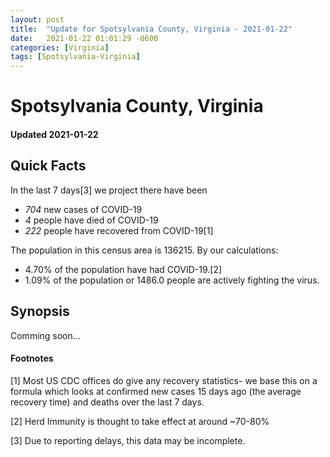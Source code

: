 ```yaml
---
layout: post
title:  "Update for Spotsylvania County, Virginia - 2021-01-22"
date:   2021-01-22 01:01:29 -0600
categories: [Virginia]
tags: [Spotsylvania-Virginia]
---
```


# Spotsylvania County, Virginia
#### Updated 2021-01-22

## Quick Facts

In the last 7 days[3] we project there have been
- *704* new cases of COVID-19
- *4* people have died of COVID-19
- *222* people have recovered from COVID-19[1]

The population in this census area is 136215. By our calculations:
- 4.70% of the population have had COVID-19.[2]
- 1.09% of the population or 1486.0 people are actively fighting the virus.

## Synopsis

Comming soon...


#### Footnotes

[1] Most US CDC offices do give any recovery statistics- we base this on a formula which looks at confirmed new cases
15 days ago (the average recovery time) and deaths over the last 7 days.

[2] Herd Immunity is thought to take effect at around ~70-80%

[3] Due to reporting delays, this data may be incomplete.
 
    